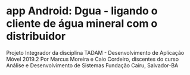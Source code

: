 # app Android: Dgua - ligando o cliente de água mineral com o distribuidor
Projeto Integrador da disciplina TADAM - Desenvolvimento de Aplicação Móvel 2019.2
Por Marcus Moreira e Caio Cordeiro, discentes do curso Análise e Desenvolvimento de Sistemas
Fundação Cairu, Salvador-BA
